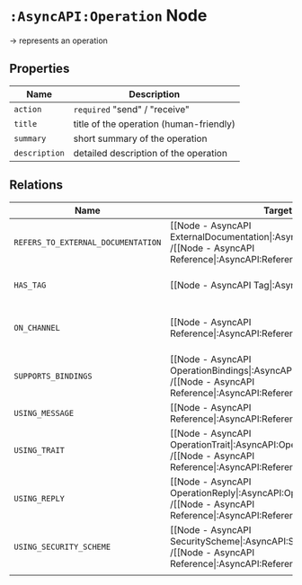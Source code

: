 # `:AsyncAPI:Operation` Node

-> represents an operation

## Properties

| Name          | Description                             |
|---------------|-----------------------------------------|
| `action`      | `required` "send" / "receive"           |
| `title`       | title of the operation (human-friendly) |
| `summary`     | short summary of the operation          |
| `description` | detailed description of the operation   |

## Relations

| Name                               | Target Label(s)                                                                                                                                          | Cardinality | Description                                                             |
|------------------------------------|----------------------------------------------------------------------------------------------------------------------------------------------------------|-------------|-------------------------------------------------------------------------|
| `REFERS_TO_EXTERNAL_DOCUMENTATION` | [[Node - AsyncAPI ExternalDocumentation\|:AsyncAPI:ExternalDocumentation]]<br/>/[[Node - AsyncAPI Reference\|:AsyncAPI:Reference:ExternalDocumentation]] | 0..1        | property holding a link to an external documentation / reference        |
| `HAS_TAG`                          | [[Node - AsyncAPI Tag\|:AsyncAPI:Tag]]                                                                                                                   | 0..*        | tags for grouping/categorization of operations                          |
| `ON_CHANNEL`                       | [[Node - AsyncAPI Reference\|:AsyncAPI:Reference:Channel]]                                                                                               | 0..1        | reference to the channel definition in which the operation is performed |
| `SUPPORTS_BINDINGS`                | [[Node - AsyncAPI OperationBindings\|:AsyncAPI:OperationBindings]]<br/>/[[Node - AsyncAPI Reference\|:AsyncAPI:Reference:OperationBindings]]             | 0..1        | all specific definitions for each supported protocol / reference        |
| `USING_MESSAGE`                    | [[Node - AsyncAPI Reference\|:AsyncAPI:Reference:Message]]                                                                                               | 0..*        | reference to processable messages                                       |
| `USING_TRAIT`                      | [[Node - AsyncAPI OperationTrait\|:AsyncAPI:OperationTrait]]<br/>/[[Node - AsyncAPI Reference\|:AsyncAPI:Reference:OperationTrait]]                      | 0..*        | applicable trait for the operation / reference                          |
| `USING_REPLY`                      | [[Node - AsyncAPI OperationReply\|:AsyncAPI:OperationReply]]<br/>/[[Node - AsyncAPI Reference\|:AsyncAPI:Reference:OperationReply]]                      | 0..1        | definition of the reply in case of a request operation / reference      |
| `USING_SECURITY_SCHEME`            | [[Node - AsyncAPI SecurityScheme\|:AsyncAPI:SecurityScheme]]<br/>/[[Node - AsyncAPI Reference\|:AsyncAPI:Reference:SecurityScheme]]                      | 0..1        | declaration of the security schemes of the operation / reference        |
|                                    |                                                                                                                                                          |             |                                                                         |

